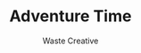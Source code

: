 ---
title: 'Adventure Time'
author: Waste Creative
project_image_path: '/images/gallery/adventure-time.jpeg'
external_url: 'http://adventuretime.cartoonnetwork.co.uk/'
---